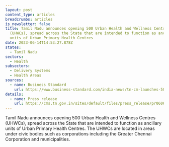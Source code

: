 ```yaml
---
layout: post
content_type: articles
breadcrumbs: articles
is_newsletter: false
title: Tamil Nadu announces opening 500 Urban Health and Wellness Centres
  (UHWCs), spread across the State that are intended to function as ancillary
  units of Urban Primary Health Centres
date: 2023-06-14T14:53:27.878Z
states:
  - Tamil Nadu
sectors:
  - Health
subsectors:
  - Delivery Systems
  - Health Areas
sources:
  - name: Business Standard
    url: https://www.business-standard.com/india-news/tn-cm-launches-500-urban-health-centres-takes-veiled-swipe-at-guv-ravi-123060601120_1.html
details:
  - name: Press release
    url: https://cms.tn.gov.in/sites/default/files/press_release/pr060623_1117.pdf
---
```

Tamil Nadu announces opening 500 Urban Health and Wellness Centres (UHWCs), spread across the State that are intended to function as ancillary units of Urban Primary Health Centres. The UHWCs are located in areas under civic bodies such as corporations including the Greater Chennai Corporation and municipalities.
